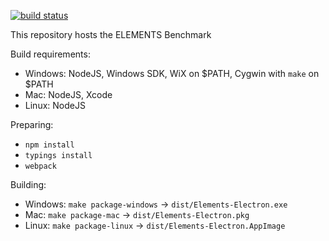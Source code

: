 [![build status](http://ci.elements.tv/root/elements-benchmark/badges/master/build.svg)](http://ci.elements.tv/root/elements-benchmark/commits/master)

This repository hosts the ELEMENTS Benchmark

Build requirements:

  * Windows: NodeJS, Windows SDK, WiX on $PATH, Cygwin with ``make`` on $PATH
  * Mac: NodeJS, Xcode
  * Linux: NodeJS
  
  
Preparing:
  
  * ``npm install``
  * ``typings install``
  * ``webpack``
  
Building:
    
  * Windows: ``make package-windows`` → ``dist/Elements-Electron.exe``
  * Mac: ``make package-mac`` → ``dist/Elements-Electron.pkg``
  * Linux: ``make package-linux`` → ``dist/Elements-Electron.AppImage``
